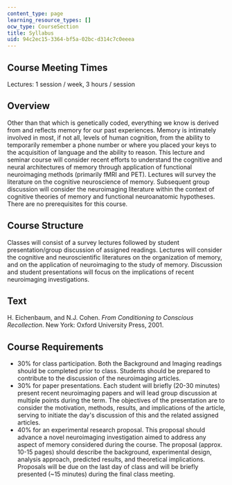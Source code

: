 ```yaml
---
content_type: page
learning_resource_types: []
ocw_type: CourseSection
title: Syllabus
uid: 94c2ec15-3364-bf5a-02bc-d314c7c0eeea
---
```


Course Meeting Times
--------------------

Lectures: 1 session / week, 3 hours / session

Overview
--------

Other than that which is genetically coded, everything we know is derived from and reflects memory for our past experiences. Memory is intimately involved in most, if not all, levels of human cognition, from the ability to temporarily remember a phone number or where you placed your keys to the acquisition of language and the ability to reason. This lecture and seminar course will consider recent efforts to understand the cognitive and neural architectures of memory through application of functional neuroimaging methods (primarily fMRI and PET). Lectures will survey the literature on the cognitive neuroscience of memory. Subsequent group discussion will consider the neuroimaging literature within the context of cognitive theories of memory and functional neuroanatomic hypotheses. There are no prerequisites for this course.

Course Structure
----------------

Classes will consist of a survey lectures followed by student presentation/group discussion of assigned readings. Lectures will consider the cognitive and neuroscientific literatures on the organization of memory, and on the application of neuroimaging to the study of memory. Discussion and student presentations will focus on the implications of recent neuroimaging investigations.

Text
----

H. Eichenbaum, and N.J. Cohen. _From Conditioning to Conscious Recollection_. New York: Oxford University Press, 2001.

Course Requirements
-------------------

*   30% for class participation. Both the Background and Imaging readings should be completed prior to class. Students should be prepared to contribute to the discussion of the neuroimaging articles.
*   30% for paper presentations. Each student will briefly (20-30 minutes) present recent neuroimaging papers and will lead group discussion at multiple points during the term. The objectives of the presentation are to consider the motivation, methods, results, and implications of the article, serving to initiate the day's discussion of this and the related assigned articles.
*   40% for an experimental research proposal. This proposal should advance a novel neuroimaging investigation aimed to address any aspect of memory considered during the course. The proposal (approx. 10-15 pages) should describe the background, experimental design, analysis approach, predicted results, and theoretical implications. Proposals will be due on the last day of class and will be briefly presented (~15 minutes) during the final class meeting.
